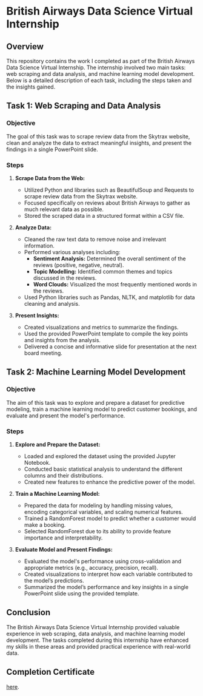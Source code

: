 # British Airways Data Science Virtual Internship

## Overview

This repository contains the work I completed as part of the British Airways Data Science Virtual Internship. The internship involved two main tasks: web scraping and data analysis, and machine learning model development. Below is a detailed description of each task, including the steps taken and the insights gained.

## Task 1: Web Scraping and Data Analysis

### Objective
The goal of this task was to scrape review data from the Skytrax website, clean and analyze the data to extract meaningful insights, and present the findings in a single PowerPoint slide.

### Steps

1. **Scrape Data from the Web:**
    - Utilized Python and libraries such as BeautifulSoup and Requests to scrape review data from the Skytrax website.
    - Focused specifically on reviews about British Airways to gather as much relevant data as possible.
    - Stored the scraped data in a structured format within a CSV file.

2. **Analyze Data:**
    - Cleaned the raw text data to remove noise and irrelevant information.
    - Performed various analyses including:
        - **Sentiment Analysis:** Determined the overall sentiment of the reviews (positive, negative, neutral).
        - **Topic Modelling:** Identified common themes and topics discussed in the reviews.
        - **Word Clouds:** Visualized the most frequently mentioned words in the reviews.
    - Used Python libraries such as Pandas, NLTK, and matplotlib for data cleaning and analysis.

3. **Present Insights:**
    - Created visualizations and metrics to summarize the findings.
    - Used the provided PowerPoint template to compile the key points and insights from the analysis.
    - Delivered a concise and informative slide for presentation at the next board meeting.

## Task 2: Machine Learning Model Development

### Objective
The aim of this task was to explore and prepare a dataset for predictive modeling, train a machine learning model to predict customer bookings, and evaluate and present the model's performance.

### Steps

1. **Explore and Prepare the Dataset:**
    - Loaded and explored the dataset using the provided Jupyter Notebook.
    - Conducted basic statistical analysis to understand the different columns and their distributions.
    - Created new features to enhance the predictive power of the model.

2. **Train a Machine Learning Model:**
    - Prepared the data for modeling by handling missing values, encoding categorical variables, and scaling numerical features.
    - Trained a RandomForest model to predict whether a customer would make a booking.
    - Selected RandomForest due to its ability to provide feature importance and interpretability.

3. **Evaluate Model and Present Findings:**
    - Evaluated the model's performance using cross-validation and appropriate metrics (e.g., accuracy, precision, recall).
    - Created visualizations to interpret how each variable contributed to the model’s predictions.
    - Summarized the model’s performance and key insights in a single PowerPoint slide using the provided template.

## Conclusion

The British Airways Data Science Virtual Internship provided valuable experience in web scraping, data analysis, and machine learning model development. The tasks completed during this internship have enhanced my skills in these areas and provided practical experience with real-world data.


## Completion Certificate
[here](British_Airways_Virtual_Internship_certificate.pdf).
